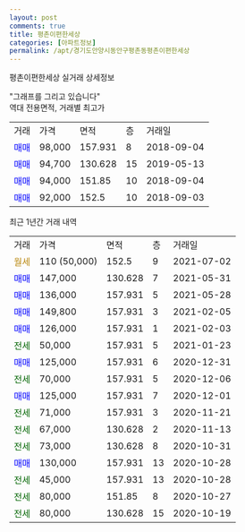 ```yaml
---
layout: post
comments: true
title: 평촌이편한세상
categories: [아파트정보]
permalink: /apt/경기도안양시동안구평촌동평촌이편한세상
---
```


평촌이편한세상 실거래 상세정보

<script type="text/javascript">
  google.charts.load('current', {'packages':['line', 'corechart']});
  google.charts.setOnLoadCallback(drawChart);

  function drawChart() {
    var data = new google.visualization.DataTable();
    data.addColumn('date', '거래일');
    data.addColumn('number', "매매");
    data.addColumn('number', "전세");
    data.addColumn('number', "전매");

    data.addRows([[new Date(Date.parse("2021-07-02")), null, null, null], [new Date(Date.parse("2021-05-31")), 147000, null, null], [new Date(Date.parse("2021-05-28")), 136000, null, null], [new Date(Date.parse("2021-02-05")), 149800, null, null], [new Date(Date.parse("2021-02-03")), 126000, null, null], [new Date(Date.parse("2021-01-23")), null, 50000, null], [new Date(Date.parse("2020-12-31")), 125000, null, null], [new Date(Date.parse("2020-12-06")), null, 70000, null], [new Date(Date.parse("2020-12-01")), 125000, null, null], [new Date(Date.parse("2020-11-21")), null, 71000, null], [new Date(Date.parse("2020-11-13")), null, 67000, null], [new Date(Date.parse("2020-10-31")), null, 73000, null], [new Date(Date.parse("2020-10-28")), 130000, null, null], [new Date(Date.parse("2020-10-28")), null, 45000, null], [new Date(Date.parse("2020-10-27")), null, 80000, null], [new Date(Date.parse("2020-10-19")), null, 80000, null]]);

    var options = {
      hAxis: {
        format: 'yyyy/MM/dd'
      },    
      lineWidth: 0,
      pointsVisible: true,    
      title: '최근 1년간 유형별 실거래가 분포',
      legend: { position: 'bottom' }
    };

    var formatter = new google.visualization.NumberFormat({pattern:'###,###'} );
    formatter.format(data, 1);
    formatter.format(data, 2);
    
    setTimeout(function() {
        var chart = new google.visualization.LineChart(document.getElementById('columnchart_material'));
        chart.draw(data, (options));
        document.getElementById('loading').style.display = 'none';
    }, 1000);
  }
</script>


<div id="loading" style="z-index:20; display: block; margin-left: 0px">"그래프를 그리고 있습니다"</div>
<div id="columnchart_material" style="width: 95%; margin-left: 0px; display: block"></div>
<!-- contents start -->
역대 전용면적, 거래별 최고가
<table class="sortable">
    <tr>
      <td>거래</td>
      <td>가격</td>
      <td>면적</td>
      <td>층</td>
      <td>거래일</td>
    </tr>
        <tr>
          <td><a style="color: blue">매매</a></td>
          <td>98,000</td>
          <td>157.931</td>
          <td>8</td>
          <td>2018-09-04</td>
        </tr>            <tr>
          <td><a style="color: blue">매매</a></td>
          <td>94,700</td>
          <td>130.628</td>
          <td>15</td>
          <td>2019-05-13</td>
        </tr>            <tr>
          <td><a style="color: blue">매매</a></td>
          <td>94,000</td>
          <td>151.85</td>
          <td>10</td>
          <td>2018-09-04</td>
        </tr>            <tr>
          <td><a style="color: blue">매매</a></td>
          <td>92,000</td>
          <td>152.5</td>
          <td>10</td>
          <td>2018-09-03</td>
        </tr>        
    
    
</table>

최근 1년간 거래 내역

<table class="sortable">
    <tr>
      <td>거래</td>
      <td>가격</td>
      <td>면적</td>
      <td>층</td>
      <td>거래일</td>
    </tr>
    <tr>
      <td><a style="color: darkgoldenrod">월세</a></td>
      <td>110 (50,000)</td>
      <td>152.5</td>
      <td>9</td>
      <td>2021-07-02</td>
    </tr>          <tr>
      <td><a style="color: blue">매매</a></td>
      <td>147,000</td>
      <td>130.628</td>
      <td>7</td>
      <td>2021-05-31</td>
    </tr>          <tr>
      <td><a style="color: blue">매매</a></td>
      <td>136,000</td>
      <td>157.931</td>
      <td>5</td>
      <td>2021-05-28</td>
    </tr>          <tr>
      <td><a style="color: blue">매매</a></td>
      <td>149,800</td>
      <td>157.931</td>
      <td>3</td>
      <td>2021-02-05</td>
    </tr>          <tr>
      <td><a style="color: blue">매매</a></td>
      <td>126,000</td>
      <td>157.931</td>
      <td>1</td>
      <td>2021-02-03</td>
    </tr>          <tr>
      <td><a style="color: darkgreen">전세</a></td>
      <td>50,000</td>
      <td>157.931</td>
      <td>5</td>
      <td>2021-01-23</td>
    </tr>          <tr>
      <td><a style="color: blue">매매</a></td>
      <td>125,000</td>
      <td>157.931</td>
      <td>6</td>
      <td>2020-12-31</td>
    </tr>          <tr>
      <td><a style="color: darkgreen">전세</a></td>
      <td>70,000</td>
      <td>157.931</td>
      <td>5</td>
      <td>2020-12-06</td>
    </tr>          <tr>
      <td><a style="color: blue">매매</a></td>
      <td>125,000</td>
      <td>157.931</td>
      <td>7</td>
      <td>2020-12-01</td>
    </tr>          <tr>
      <td><a style="color: darkgreen">전세</a></td>
      <td>71,000</td>
      <td>157.931</td>
      <td>3</td>
      <td>2020-11-21</td>
    </tr>          <tr>
      <td><a style="color: darkgreen">전세</a></td>
      <td>67,000</td>
      <td>130.628</td>
      <td>2</td>
      <td>2020-11-13</td>
    </tr>          <tr>
      <td><a style="color: darkgreen">전세</a></td>
      <td>73,000</td>
      <td>130.628</td>
      <td>8</td>
      <td>2020-10-31</td>
    </tr>          <tr>
      <td><a style="color: blue">매매</a></td>
      <td>130,000</td>
      <td>157.931</td>
      <td>13</td>
      <td>2020-10-28</td>
    </tr>          <tr>
      <td><a style="color: darkgreen">전세</a></td>
      <td>45,000</td>
      <td>157.931</td>
      <td>13</td>
      <td>2020-10-28</td>
    </tr>          <tr>
      <td><a style="color: darkgreen">전세</a></td>
      <td>80,000</td>
      <td>151.85</td>
      <td>8</td>
      <td>2020-10-27</td>
    </tr>          <tr>
      <td><a style="color: darkgreen">전세</a></td>
      <td>80,000</td>
      <td>130.628</td>
      <td>15</td>
      <td>2020-10-19</td>
    </tr>      </table>
<!-- contents end -->    

